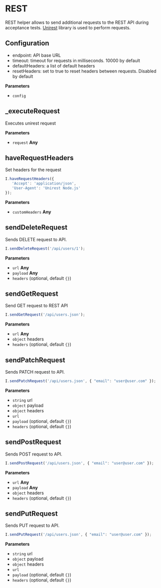 # REST

REST helper allows to send additional requests to the REST API during acceptance tests.
[Unirest](http://unirest.io/nodejs.html) library is used to perform requests.

## Configuration

-   endpoint: API base URL
-   timeout: timeout for requests in milliseconds. 10000 by default
-   defaultHeaders: a list of default headers
-   resetHeaders: set to true to reset headers  between requests. Disabled by default

**Parameters**

-   `config`

## _executeRequest

Executes unirest request

**Parameters**

-   `request` **Any**

## haveRequestHeaders

Set headers for the request

```js
I.haveRequestHeaders({
   'Accept': 'application/json',
   'User-Agent': 'Unirest Node.js'
});
```

**Parameters**

-   `customHeaders` **Any**

## sendDeleteRequest

Sends DELETE request to API.

```js
I.sendDeleteRequest('/api/users/1');
```

**Parameters**

-   `url` **Any**
-   `payload` **Any**
-   `headers`   (optional, default `{}`)

## sendGetRequest

Send GET request to REST API

```js
I.sendGetRequest('/api/users.json');
```

**Parameters**

-   `url` **Any**
-   `object`  headers
-   `headers`   (optional, default `{}`)

## sendPatchRequest

Sends PATCH request to API.

```js
I.sendPatchRequest('/api/users.json', { "email": "user@user.com" });
```

**Parameters**

-   `string`  url
-   `object`  payload
-   `object`  headers
-   `url`
-   `payload`   (optional, default `{}`)
-   `headers`   (optional, default `{}`)

## sendPostRequest

Sends POST request to API.

```js
I.sendPostRequest('/api/users.json', { "email": "user@user.com" });
```

**Parameters**

-   `url` **Any**
-   `payload` **Any**
-   `object`  headers
-   `headers`   (optional, default `{}`)

## sendPutRequest

Sends PUT request to API.

```js
I.sendPutRequest('/api/users.json', { "email": "user@user.com" });
```

**Parameters**

-   `string`  url
-   `object`  payload
-   `object`  headers
-   `url`
-   `payload`   (optional, default `{}`)
-   `headers`   (optional, default `{}`)
